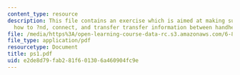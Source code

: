 ```yaml
---
content_type: resource
description: This file contains an exercise which is aimed at making sure we know
  how to ?nd, connect, and transfer transfer information between handheld devices.
file: /media/https%3A/open-learning-course-data-rc.s3.amazonaws.com/6-883-pervasive-human-centric-computing-sma-5508-spring-2006/e2de8d79fab281f601306a460904fc9e_ps1.pdf
file_type: application/pdf
resourcetype: Document
title: ps1.pdf
uid: e2de8d79-fab2-81f6-0130-6a460904fc9e
---
```

